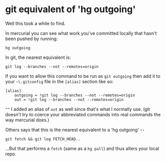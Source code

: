 ﻿# git equivalent of 'hg outgoing'

Well this took a while to find.

In mercurial you can see what work you've committed locally that hasn't been pushed by running:

	hg outgoing

In git, the nearest equivalent is:

	git log --branches --not --remotes=origin

If you want to allow this command to be run as `git outgoing` then add it to your `~\.gitconfig` file in the `[alias]` section like so:

	[alias]
		outgoing = !git log --branches --not --remotes=origin
		out = !git log --branches --not --remotes=origin

`^^` I added an alias of `out` as well since that's what I normally use. (git doesn't try to coerce your abbreviated commands into real commands the way mercurial does.)

Others says that this is the nearest equivalent to a 'hg outgoing' --

	git fetch && git log FETCH_HEAD..

...But that performs a `fetch` (same as a `hg pull`) and thus alters your local repo.
